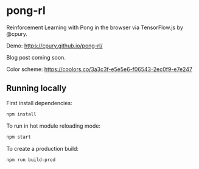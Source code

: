 # pong-rl

Reinforcement Learning with Pong in the browser via TensorFlow.js by @cpury.

Demo: https://cpury.github.io/pong-rl/

Blog post coming soon.

Color scheme: https://coolors.co/3a3c3f-e5e5e6-f06543-2ec0f9-e7e247

## Running locally

First install dependencies:

```sh
npm install
```

To run in hot module reloading mode:

```sh
npm start
```

To create a production build:

```sh
npm run build-prod
```
